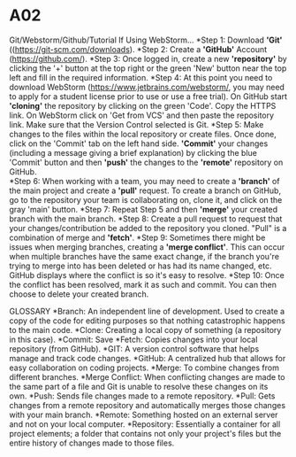 # A02
Git/Webstorm/Github/Tutorial
If Using WebStorm...
*Step 1: Download **'Git'** ((https://git-scm.com/downloads). 
*Step 2: Create a **'GitHub'** Account (https://github.com/).
*Step 3: Once logged in, create a new **'repository'** by clicking the '+' button at the top right or the green 'New' button near the top left and fill in the required information. 
*Step 4: At this point you need to download WebStorm (https://www.jetbrains.com/webstorm/, you may need to apply for a student license prior to use or use a free trial). On GitHub start **'cloning'** the repository by clicking on the green 'Code'. Copy the HTTPS link. On WebStorm click on 'Get from VCS' and then paste the repository link. Make sure that the Version Control selected is Git. 
*Step 5: Make changes to the files within the local repository or create files. Once done, click on the 'Commit' tab on the left hand side. **'Commit'** your changes (including a message giving a brief explanation) by clicking the blue 'Commit' button and then **'push'** the changes to the **'remote'** repository on GitHub.  
*Step 6: When working with a team, you may need to create a **'branch'** of the main project and create a **'pull'** request. To create a branch on GitHub, go to the repository your team is collaborating on, clone it, and click on the gray 'main' button. 
*Step 7: Repeat Step 5 and then **'merge'** your created branch with the main branch. 
*Step 8: Create a pull request to request that your changes/contribution be added to the repository you cloned. "Pull" is a combination of merge and **'fetch'**. 
*Step 9: Sometimes there might be issues when merging branches, creating a **'merge conflict'**. This can occur when multiple branches have the same exact change, if the branch you're trying to merge into has been deleted or has had its name changed, etc. GitHub displays where the conflict is so it's easy to resolve. 
*Step 10: Once the conflict has been resolved, mark it as such and commit. You can then choose to delete your created branch. 

GLOSSARY
*Branch: An independent line of development. Used to create a copy of the code for editing purposes so that nothing catastrophic happens to the main code. 
*Clone: Creating a local copy of something (a repository in this case).
*Commit: Save
*Fetch: Copies changes into your local repository (from GitHub).
*GIT: A version control software that helps manage and track code changes. 
*GitHub: A centralized hub that allows for easy collaboration on coding projects. 
*Merge: To combine changes from different branches. 
*Merge Conflict: When conflicting changes are made to the same part of a file and Git is unable to resolve these changes on its own. 
*Push: Sends file changes made to a remote repository. 
*Pull: Gets changes from a remote repository and automatically merges those changes with your main branch. 
*Remote: Something hosted on an external server and not on your local computer. 
*Repository: Essentially a container for all project elements; a folder that contains not only your project's files but the entire history of changes made to those files. 




